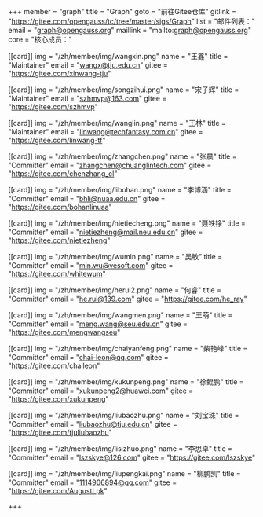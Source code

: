+++
member = "graph"
title = "Graph"
goto = "前往Gitee仓库"
gitlink = "https://gitee.com/opengauss/tc/tree/master/sigs/Graph"
list = "邮件列表："
email = "graph@opengauss.org"
maillink = "mailto:graph@opengauss.org"
core = "核心成员："

[[card]]
    img = "/zh/member/img/wangxin.png"
    name = "王鑫"
    title = "Maintainer"
    email = "wangx@tju.edu.cn"
    gitee = "https://gitee.com/xinwang-tju"

[[card]]
img = "/zh/member/img/songzihui.png"
name = "宋子辉"
title = "Maintainer"
email = "szhmvp@163.com"
gitee = "https://gitee.com/szhmvp"

[[card]]
img = "/zh/member/img/wanglin.png"
name = "王林"
title = "Maintainer"
email = "linwang@techfantasy.com.cn"
gitee = "https://gitee.com/linwang-tf"


[[card]]
img = "/zh/member/img/zhangchen.png"
name = "张晨"
title = "Committer"
email = "zhangchen@chuanglintech.com"
gitee = "https://gitee.com/chenzhang_cl"

[[card]]
img = "/zh/member/img/libohan.png"
name = "李博涵"
title = "Committer"
email = "bhli@nuaa.edu.cn"
gitee = "https://gitee.com/bohanlinuaa"

[[card]]
img = "/zh/member/img/nietiecheng.png"
name = "聂铁铮"
title = "Committer"
email = "nietiezheng@mail.neu.edu.cn"
gitee = "https://gitee.com/nietiezheng"

[[card]]
img = "/zh/member/img/wumin.png"
name = "吴敏"
title = "Committer"
email = "min.wu@vesoft.com"
gitee = "https://gitee.com/whitewum"

[[card]]
img = "/zh/member/img/herui2.png"
name = "何睿"
title = "Committer"
email = "he.rui@139.com"
gitee = "https://gitee.com/he_ray"

[[card]]
img = "/zh/member/img/wangmen.png"
name = "王萌"
title = "Committer"
email = "meng.wang@seu.edu.cn"
gitee = "https://gitee.com/mengwangseu"

[[card]]
img = "/zh/member/img/chaiyanfeng.png"
name = "柴艳峰"
title = "Committer"
email = "chai-leon@qq.com"
gitee = "https://gitee.com/chaileon"

[[card]]
img = "/zh/member/img/xukunpeng.png"
name = "徐鲲鹏"
title = "Committer"
email = "xukunpeng2@huawei.com"
gitee = "https://gitee.com/xukunpeng"

[[card]]
img = "/zh/member/img/liubaozhu.png"
name = "刘宝珠"
title = "Committer"
email = "liubaozhu@tju.edu.cn"
gitee = "https://gitee.com/tjuliubaozhu"

[[card]]
img = "/zh/member/img/lisizhuo.png"
name = "李思卓"
title = "Committer"
email = "lszskye@126.com"
gitee = "https://gitee.com/lszskye"

[[card]]
img = "/zh/member/img/liupengkai.png"
name = "柳鹏凯"
title = "Committer"
email = "1114906894@qq.com"
gitee = "https://gitee.com/AugustLpk"


+++